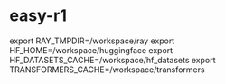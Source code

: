 # easy-r1

export RAY_TMPDIR=/workspace/ray
export HF_HOME=/workspace/huggingface
export HF_DATASETS_CACHE=/workspace/hf_datasets
export TRANSFORMERS_CACHE=/workspace/transformers
